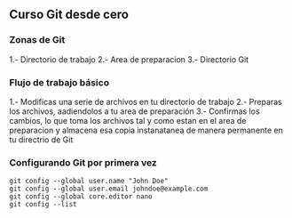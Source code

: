 ## Curso Git desde cero

### Zonas de Git

1.- Directorio de trabajo
2.- Area de preparacion
3.- Directorio Git

### Flujo de trabajo básico

1.- Modificas una serie de archivos en tu directorio de trabajo
2.- Preparas los archivos, aadiendolos a tu area de preparación
3.- Confirmas los cambios, lo que toma los archivos tal y como estan en
  el area de preparacion y almacena esa copia instanatanea de manera permanente
  en tu directrio de Git

  ### Configurando Git por primera vez

  ```
  git config --global user.name "John Doe"
  git config --global user.email johndoe@example.com
  git config --global core.editor nano
  git config --list
  ```